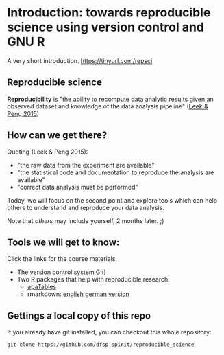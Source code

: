 # Introduction: towards reproducible science using version control and GNU R

A very short introduction. 
https://tinyurl.com/repsci

## Reproducible science


**Reproducibility** is "the ability to recompute data analytic results given an observed dataset and knowledge of the data analysis pipeline" ([Leek & Peng 2015](https://www.pnas.org/content/112/6/1645.short))


## How can we get there?

Quoting (Leek & Peng 2015):

* "the raw data from the experiment are available"
* "the statistical code and documentation to reproduce the analysis are available"
* "correct data analysis must be performed"

Today, we will focus on the second point and explore tools which can help others to understand and reproduce your data analysis.

Note that *others* may include yourself, 2 months later. ;)

## Tools we will get to know:

Click the links for the course materials.

* The version control system [Git)](./git_intro/git_intro.md)
* Two R packages that help with reproducible research:
  * [apaTables](http://htmlpreview.github.io/?https://github.com/dfsp-spirit/reproducible_science/blob/master/apaTables_intro/r_apaTables_intro.html)
  * rmarkdown: [english](http://htmlpreview.github.io/?https://github.com/dfsp-spirit/reproducible_science/blob/master/rmarkdown_intro_en/rmarkdown_intro.html) [german version](http://htmlpreview.github.io/?https://github.com/dfsp-spirit/reproducible_science/blob/master/rmarkdown_intro/rmarkdown_intro.html)
  
## Gettings a local copy of this repo

If you already have git installed, you can checkout this whole repository:
  
    git clone https://github.com/dfsp-spirit/reproducible_science
  

